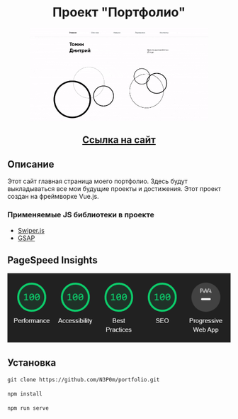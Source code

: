 <h1 align="center">Проект "Портфолио"</h1>


<p align="center">
<img align="center" src="/readme__assets/portfolio-demo.gif" width="80%" alt="demo" >
</p>

<h2 align="center"><a  href="https://solitairevue.firebaseapp.com">Ссылка на сайт</a></h2>

## Описание

Этот сайт главная страница моего портфолио. Здесь будут выкладываться все мои будущие проекты и достижения. Этот проект создан на фреймворке Vue.js.

### Применяемые JS библиотеки в проекте
- [Swiper.js](https://swiperjs.com/)
- [GSAP](https://greensock.com/gsap/)

## PageSpeed Insights  

![Результаты теста PageSpeed Insights](/readme__assets/page-speed.png)

## Установка 

```
git clone https://github.com/N3P0m/portfolio.git

npm install 

npm run serve

```
